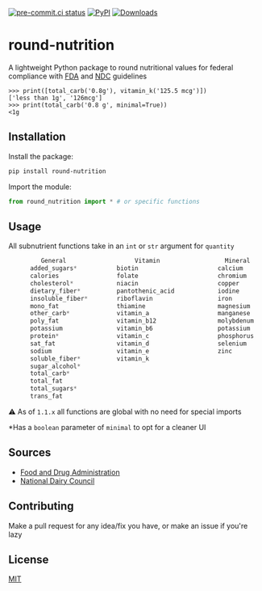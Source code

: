 [![pre-commit.ci status](https://results.pre-commit.ci/badge/github/hdadhich01/round-nutrition/main.svg)](https://results.pre-commit.ci/latest/github/hdadhich01/round-nutrition/main)
[![PyPI](https://img.shields.io/pypi/v/round-nutrition)](https://pypi.org/project/round-nutrition/)
[![Downloads](https://pepy.tech/badge/round-nutrition)](https://pepy.tech/project/round-nutrition)

# round-nutrition

A lightweight Python package to round nutritional values for federal compliance with [FDA](https://www.fda.gov/) and [NDC](https://www.usdairy.com/about-us/national-dairy-council) guidelines

```pycon
>>> print([total_carb('0.8g'), vitamin_k('125.5 mcg')])
['less than 1g', '126mcg']
>>> print(total_carb('0.8 g', minimal=True))
<1g
```

## Installation

Install the package:

```bash
pip install round-nutrition
```

Import the module:

```py
from round_nutrition import * # or specific functions
```

## Usage

All subnutrient functions take in an `int` or `str` argument for `quantity`

```js
         General                   Vitamin                  Mineral                  Other
      added_sugars*           biotin                      calcium                   choline
      calories                folate                      chromium
      cholesterol*            niacin                      copper
      dietary_fiber*          pantothenic_acid            iodine
      insoluble_fiber*        riboflavin                  iron
      mono_fat                thiamine                    magnesium
      other_carb*             vitamin_a                   manganese
      poly_fat                vitamin_b12                 molybdenum
      potassium               vitamin_b6                  potassium
      protein*                vitamin_c                   phosphorus
      sat_fat                 vitamin_d                   selenium
      sodium                  vitamin_e                   zinc
      soluble_fiber*          vitamin_k
      sugar_alcohol*
      total_carb*
      total_fat
      total_sugars*
      trans_fat
```

⚠️ As of `1.1.x` all functions are global with no need for special imports

\*Has a `boolean` parameter of `minimal` to opt for a cleaner UI

## Sources

- [Food and Drug Administration](https://www.fda.gov/files/food/published/Food-Labeling-Guide-%28PDF%29.pdf#page=129)
- [National Dairy Council](https://www.usdairy.com/getmedia/7f24626b-c08b-459a-b964-7a8478c88cd0/dmi%20quick%20reference%20guide_nutrition%20claims%20for%20dairy%20products_2018.pdf.pdf.aspx#page=10)

## Contributing

Make a pull request for any idea/fix you have, or make an issue if you're lazy

## License

[MIT](https://github.com/hdadhich01/round-nutrition/blob/main/LICENSE)

